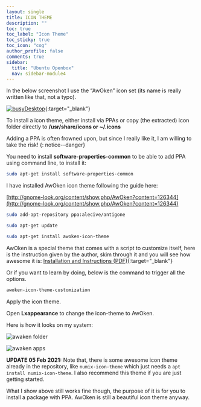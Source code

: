 ```yaml
---
layout: single
title: ICON THEME
description: ""
toc: true
toc_label: "Icon Theme"
toc_sticky: true
toc_icon: "cog"
author_profile: false
comments: true
sidebar:
  title: "Ubuntu Openbox"
  nav: sidebar-module4
---
```


In the below screenshot I use the “AwOken” icon set (its name is really written like that, not a typo).

[![busyDesktop]({{site.baseurl}}/images/busyDesktop.png)]({{site.baseurl}}/images/busyDesktop.png){:target="_blank"}

To install a icon theme, either install via PPAs or copy (the extracted) icon folder directly to **/usr/share/icons or ~/.icons**

Adding a PPA is often frowned upon, but since I really like it, I am willing to take the risk!
{: notice--danger}

You need to install **software-properties-common** to be able to add PPA using command line, to install it:
```bash
sudo apt-get install software-properties-common
```
I have installed AwOken icon theme following the guide here:

[http://gnome-look.org/content/show.php/AwOken?content=126344](http://gnome-look.org/content/show.php/AwOken?content=126344)

```bash
sudo add-apt-repository ppa:alecive/antigone
```
```bash
sudo apt-get update
```
```bash
sudo apt-get install awoken-icon-theme
```

AwOken is a special theme that comes with a script to customize itself, here is the instruction given by the author, skim through it and you will see how awesome it is: [Installation and Instructions (PDF)]({{site.baseurl}}/assets/Installation_and_Instructions.pdf){:target="_blank"}

Or if you want to learn by doing, below is the command to trigger all the options.

```bash
awoken-icon-theme-customization
```
Apply the icon theme.

Open **Lxappearance** to change the icon-theme to AwOken.

Here is how it looks on my system:

![awaken folder]({{site.baseurl}}/images/awokenfolder.png)

![awaken apps]({{site.baseurl}}/images/awokenapplications.png)

**UPDATE 05 Feb 2021:**
Note that, there is some awesome icon theme already in the repository, like `numix-icon-theme` which just needs a `apt install numix-icon-theme`. I also recommend this theme if you are just getting started. 

What I show above still works fine though, the purpose of it is for you to install a package with PPA. AwOken is still a beautiful icon theme anyway.

